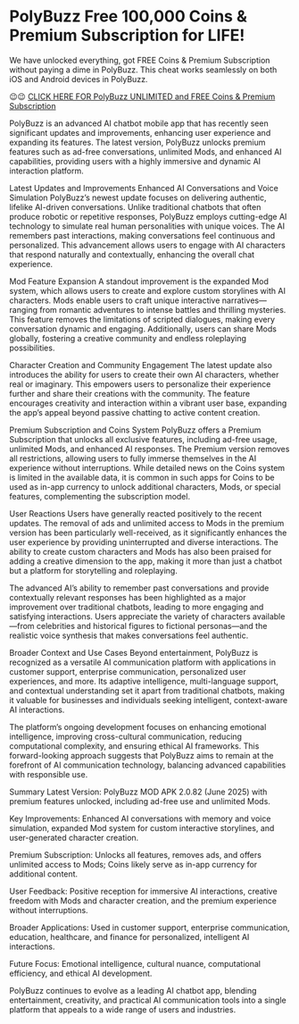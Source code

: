 # PolyBuzz Free 100,000 Coins & Premium Subscription for LIFE!

We have unlocked everything, got FREE Coins & Premium Subscription without paying a dime in PolyBuzz. This cheat works seamlessly on both iOS and Android devices in PolyBuzz.

😉😉 <a href="https://generatenow.bond/new/pages/polybuzz.html">CLICK HERE FOR PolyBuzz UNLIMITED and FREE Coins & Premium Subscription</a>

PolyBuzz is an advanced AI chatbot mobile app that has recently seen significant updates and improvements, enhancing user experience and expanding its features. The latest version, PolyBuzz unlocks premium features such as ad-free conversations, unlimited Mods, and enhanced AI capabilities, providing users with a highly immersive and dynamic AI interaction platform.

Latest Updates and Improvements
Enhanced AI Conversations and Voice Simulation
PolyBuzz’s newest update focuses on delivering authentic, lifelike AI-driven conversations. Unlike traditional chatbots that often produce robotic or repetitive responses, PolyBuzz employs cutting-edge AI technology to simulate real human personalities with unique voices. The AI remembers past interactions, making conversations feel continuous and personalized. This advancement allows users to engage with AI characters that respond naturally and contextually, enhancing the overall chat experience.

Mod Feature Expansion
A standout improvement is the expanded Mod system, which allows users to create and explore custom storylines with AI characters. Mods enable users to craft unique interactive narratives—ranging from romantic adventures to intense battles and thrilling mysteries. This feature removes the limitations of scripted dialogues, making every conversation dynamic and engaging. Additionally, users can share Mods globally, fostering a creative community and endless roleplaying possibilities.

Character Creation and Community Engagement
The latest update also introduces the ability for users to create their own AI characters, whether real or imaginary. This empowers users to personalize their experience further and share their creations with the community. The feature encourages creativity and interaction within a vibrant user base, expanding the app’s appeal beyond passive chatting to active content creation.

Premium Subscription and Coins System
PolyBuzz offers a Premium Subscription that unlocks all exclusive features, including ad-free usage, unlimited Mods, and enhanced AI responses. The Premium version removes all restrictions, allowing users to fully immerse themselves in the AI experience without interruptions. While detailed news on the Coins system is limited in the available data, it is common in such apps for Coins to be used as in-app currency to unlock additional characters, Mods, or special features, complementing the subscription model.

User Reactions
Users have generally reacted positively to the recent updates. The removal of ads and unlimited access to Mods in the premium version has been particularly well-received, as it significantly enhances the user experience by providing uninterrupted and diverse interactions. The ability to create custom characters and Mods has also been praised for adding a creative dimension to the app, making it more than just a chatbot but a platform for storytelling and roleplaying.

The advanced AI’s ability to remember past conversations and provide contextually relevant responses has been highlighted as a major improvement over traditional chatbots, leading to more engaging and satisfying interactions. Users appreciate the variety of characters available—from celebrities and historical figures to fictional personas—and the realistic voice synthesis that makes conversations feel authentic.

Broader Context and Use Cases
Beyond entertainment, PolyBuzz is recognized as a versatile AI communication platform with applications in customer support, enterprise communication, personalized user experiences, and more. Its adaptive intelligence, multi-language support, and contextual understanding set it apart from traditional chatbots, making it valuable for businesses and individuals seeking intelligent, context-aware AI interactions.

The platform’s ongoing development focuses on enhancing emotional intelligence, improving cross-cultural communication, reducing computational complexity, and ensuring ethical AI frameworks. This forward-looking approach suggests that PolyBuzz aims to remain at the forefront of AI communication technology, balancing advanced capabilities with responsible use.

Summary
Latest Version: PolyBuzz MOD APK 2.0.82 (June 2025) with premium features unlocked, including ad-free use and unlimited Mods.

Key Improvements: Enhanced AI conversations with memory and voice simulation, expanded Mod system for custom interactive storylines, and user-generated character creation.

Premium Subscription: Unlocks all features, removes ads, and offers unlimited access to Mods; Coins likely serve as in-app currency for additional content.

User Feedback: Positive reception for immersive AI interactions, creative freedom with Mods and character creation, and the premium experience without interruptions.

Broader Applications: Used in customer support, enterprise communication, education, healthcare, and finance for personalized, intelligent AI interactions.

Future Focus: Emotional intelligence, cultural nuance, computational efficiency, and ethical AI development.

PolyBuzz continues to evolve as a leading AI chatbot app, blending entertainment, creativity, and practical AI communication tools into a single platform that appeals to a wide range of users and industries.
